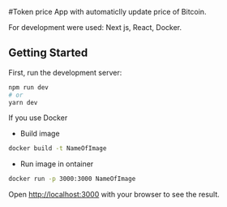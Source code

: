#Token price
App with automaticlly update price of Bitcoin.

For development were used:
Next js, React, Docker.

## Getting Started

First, run the development server:

```bash
npm run dev
# or
yarn dev
```

If you use Docker
* Build image
```bash
docker build -t NameOfImage
```
* Run image in ontainer
```bash
docker run -p 3000:3000 NameOfImage
```

Open [http://localhost:3000](http://localhost:3000) with your browser to see the result.

